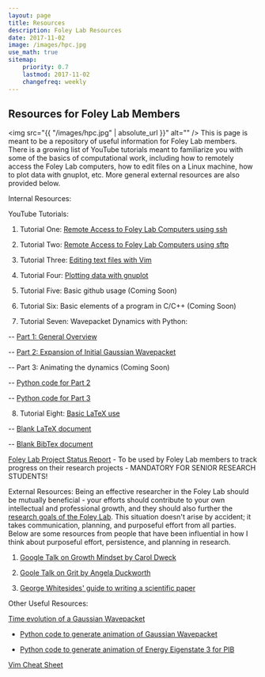 ```yaml
---
layout: page
title: Resources
description: Foley Lab Resources
date: 2017-11-02
image: /images/hpc.jpg
use_math: true 
sitemap:
    priority: 0.7
    lastmod: 2017-11-02
    changefreq: weekly
---
```

## Resources for Foley Lab Members

<span class="image left"><img src="{{ "/images/hpc.jpg" | absolute_url }}" alt="" /></span> 
This is page is meant to be a repository of useful information for Foley Lab members.  There is
a growing list of YouTube tutorials meant to familiarize you with some of the basics of computational work, including
how to remotely access the Foley Lab computers, how to edit files on a Linux machine, how to plot data with gnuplot, etc.
More general external resources are also provided below.

Internal Resources:

YouTube Tutorials:

1. Tutorial One: [Remote Access to Foley Lab Computers using ssh](https://youtu.be/DpgQe_j371E)

2. Tutorial Two: [Remote Access to Foley Lab Computers using sftp](https://youtu.be/z6j0V4qRDss)

3. Tutorial Three: [Editing text files with Vim](https://youtu.be/DH_RrBCfV6I)

4. Tutorial Four:  [Plotting data with gnuplot](https://youtu.be/zoBxA11S73g)

5. Tutorial Five:  Basic github usage (Coming Soon)

6. Tutorial Six: Basic elements of a program in C/C++ (Coming Soon)

7. Tutorial Seven: Wavepacket Dynamics with Python:

-- [Part 1: General Overview](https://youtu.be/LpyyPTVP37o)

-- [Part 2: Expansion of Initial Gaussian Wavepacket](https://youtu.be/NtqkJWp1OBM)

-- Part 3: Animating the dynamics (Coming Soon)

-- [Python code for Part 2](/assets/pib_static.py)

-- [Python code for Part 3](/assets/pib_wp.py)

8.  Tutorial Eight: [Basic LaTeX use](https://youtu.be/BPcFAmskBJs)

-- [Blank LaTeX document](/assets/pubs/Example.tex)

-- [Blank BibTex document](/assets/pubs/Example.bib)

[Foley Lab Project Status Report](/assets/pubs/FoleyLab_Project_Status_Report.docx) - To be used by Foley Lab members to track progress on their research projects - MANDATORY FOR SENIOR RESEARCH STUDENTS!


External Resources:  Being an effective researcher in the Foley Lab should be mutually beneficial - your efforts should 
contribute to your own intellectual and professional growth, and they should also further the [research goals of the Foley Lab](/about/). 
This situation doesn't arise by accident; it takes communication, planning, and purposeful effort from all parties.  
Below are some resources from people that have been influential in how I think about purposeful effort, persistence, and planning in research.  

1. [Google Talk on Growth Mindset by Carol Dweck](https://youtu.be/-71zdXCMU6A)

2. [Goole Talk on Grit by Angela Duckworth](https://youtu.be/W-ONEAcBeTk)

3. [George Whitesides' guide to writing a scientific paper](http://ee.ucr.edu/~rlake/Whitesides_writing_res_paper.pdf)

Other Useful Resources:

[Time evolution of a Gaussian Wavepacket](https://youtu.be/aE4eEP-V_V8)

- [Python code to generate animation of Gaussian Wavepacket](/assets/pib_wp.py)

- [Python code to generate animation of Energy Eigenstate 3 for PIB](/assets/pib_ee3.py)

[Vim Cheat Sheet](/assets/pubs/vi_cheat_sheet.pdf)





